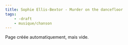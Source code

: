 ```yaml
---
title: Sophie Ellis-Bextor - Murder on the dancefloor
tags:
    - -draft
    - musique/chanson
---
```


Page créée automatiquement, mais vide.
